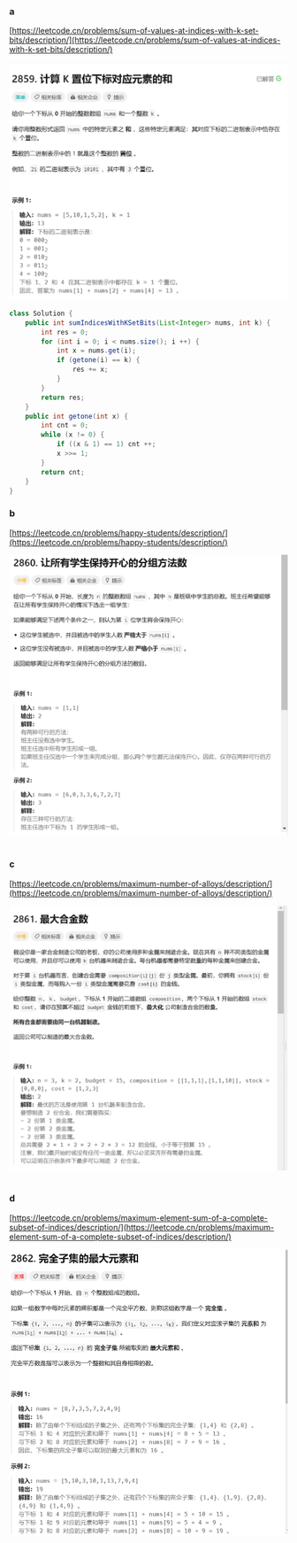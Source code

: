 ### a

[https://leetcode.cn/problems/sum-of-values-at-indices-with-k-set-bits/description/](https://leetcode.cn/problems/sum-of-values-at-indices-with-k-set-bits/description/)

<img src="../images/363/363_a.png">

```java
class Solution {
    public int sumIndicesWithKSetBits(List<Integer> nums, int k) {
        int res = 0;
        for (int i = 0; i < nums.size(); i ++) {
            int x = nums.get(i);
            if (getone(i) == k) {
                res += x;
            }
        }
        return res;
    }
    public int getone(int x) {
        int cnt = 0;
        while (x != 0) {
            if ((x & 1) == 1) cnt ++;
            x >>= 1;
        }
        return cnt;
    }
}
```

### b

[https://leetcode.cn/problems/happy-students/description/](https://leetcode.cn/problems/happy-students/description/)

<img src="../images/363/363_b.png">

```java

```

### c

[https://leetcode.cn/problems/maximum-number-of-alloys/description/](https://leetcode.cn/problems/maximum-number-of-alloys/description/)

<img src="../images/363/363_c.png">

```java

```

### d

[https://leetcode.cn/problems/maximum-element-sum-of-a-complete-subset-of-indices/description/](https://leetcode.cn/problems/maximum-element-sum-of-a-complete-subset-of-indices/description/)

<img src="../images/363/363_d.png">

```java

```